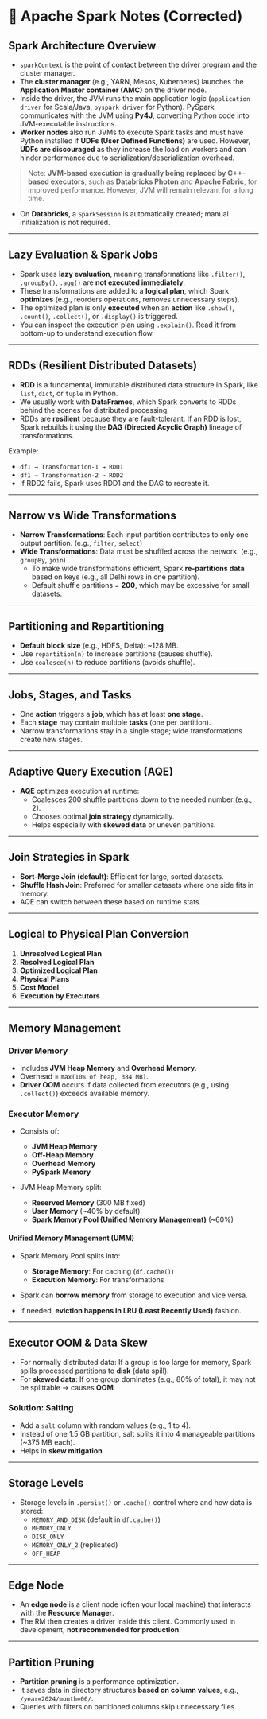# 🧠 Apache Spark Notes (Corrected)

## Spark Architecture Overview

- `sparkContext` is the point of contact between the driver program and the cluster manager.
- The **cluster manager** (e.g., YARN, Mesos, Kubernetes) launches the **Application Master container (AMC)** on the driver node.
- Inside the driver, the JVM runs the main application logic (`application driver` for Scala/Java, `pyspark driver` for Python). PySpark communicates with the JVM using **Py4J**, converting Python code into JVM-executable instructions.
- **Worker nodes** also run JVMs to execute Spark tasks and must have Python installed if **UDFs (User Defined Functions)** are used. However, **UDFs are discouraged** as they increase the load on workers and can hinder performance due to serialization/deserialization overhead.

> Note: **JVM-based execution is gradually being replaced by C++-based executors**, such as **Databricks Photon** and **Apache Fabric**, for improved performance. However, JVM will remain relevant for a long time.

- On **Databricks**, a `SparkSession` is automatically created; manual initialization is not required.

---

## Lazy Evaluation & Spark Jobs

- Spark uses **lazy evaluation**, meaning transformations like `.filter()`, `.groupBy()`, `.agg()` are **not executed immediately**.
- These transformations are added to a **logical plan**, which Spark **optimizes** (e.g., reorders operations, removes unnecessary steps).
- The optimized plan is only **executed** when an **action** like `.show()`, `.count()`, `.collect()`, or `.display()` is triggered.
- You can inspect the execution plan using `.explain()`. Read it from bottom-up to understand execution flow.

---

## RDDs (Resilient Distributed Datasets)

- **RDD** is a fundamental, immutable distributed data structure in Spark, like `list`, `dict`, or `tuple` in Python.
- We usually work with **DataFrames**, which Spark converts to RDDs behind the scenes for distributed processing.
- RDDs are **resilient** because they are fault-tolerant. If an RDD is lost, Spark rebuilds it using the **DAG (Directed Acyclic Graph)** lineage of transformations.

Example:  
- `df1 → Transformation-1 → RDD1`  
- `df1 → Transformation-2 → RDD2`  
- If RDD2 fails, Spark uses RDD1 and the DAG to recreate it.

---

## Narrow vs Wide Transformations

- **Narrow Transformations**: Each input partition contributes to only one output partition. (e.g., `filter`, `select`)
- **Wide Transformations**: Data must be shuffled across the network. (e.g., `groupBy`, `join`)
  - To make wide transformations efficient, Spark **re-partitions data** based on keys (e.g., all Delhi rows in one partition).
  - Default shuffle partitions = **200**, which may be excessive for small datasets.

---

## Partitioning and Repartitioning

- **Default block size** (e.g., HDFS, Delta): ~128 MB.
- Use `repartition(n)` to increase partitions (causes shuffle).
- Use `coalesce(n)` to reduce partitions (avoids shuffle).

---

## Jobs, Stages, and Tasks

- One **action** triggers a **job**, which has at least **one stage**.
- Each **stage** may contain multiple **tasks** (one per partition).
- Narrow transformations stay in a single stage; wide transformations create new stages.

---

## Adaptive Query Execution (AQE)

- **AQE** optimizes execution at runtime:
  - Coalesces 200 shuffle partitions down to the needed number (e.g., 2).
  - Chooses optimal **join strategy** dynamically.
  - Helps especially with **skewed data** or uneven partitions.

---

## Join Strategies in Spark

- **Sort-Merge Join (default)**: Efficient for large, sorted datasets.
- **Shuffle Hash Join**: Preferred for smaller datasets where one side fits in memory.
- AQE can switch between these based on runtime stats.

---

## Logical to Physical Plan Conversion

1. **Unresolved Logical Plan**
2. **Resolved Logical Plan**
3. **Optimized Logical Plan**
4. **Physical Plans**
5. **Cost Model**
6. **Execution by Executors**

---

## Memory Management

### Driver Memory

- Includes **JVM Heap Memory** and **Overhead Memory**.
- Overhead = `max(10% of heap, 384 MB)`.
- **Driver OOM** occurs if data collected from executors (e.g., using `.collect()`) exceeds available memory.

### Executor Memory

- Consists of:
  - **JVM Heap Memory**
  - **Off-Heap Memory**
  - **Overhead Memory**
  - **PySpark Memory**

- JVM Heap Memory split:
  - **Reserved Memory** (300 MB fixed)
  - **User Memory** (~40% by default)
  - **Spark Memory Pool (Unified Memory Management)** (~60%)

#### Unified Memory Management (UMM)

- Spark Memory Pool splits into:
  - **Storage Memory**: For caching (`df.cache()`)
  - **Execution Memory**: For transformations

- Spark can **borrow memory** from storage to execution and vice versa.
- If needed, **eviction happens in LRU (Least Recently Used)** fashion.

---

## Executor OOM & Data Skew

- For normally distributed data: If a group is too large for memory, Spark spills processed partitions to **disk** (data spill).
- For **skewed data**: If one group dominates (e.g., 80% of total), it may not be splittable → causes **OOM**.

### Solution: Salting

- Add a `salt` column with random values (e.g., 1 to 4).
- Instead of one 1.5 GB partition, salt splits it into 4 manageable partitions (~375 MB each).
- Helps in **skew mitigation**.

---

## Storage Levels

- Storage levels in `.persist()` or `.cache()` control where and how data is stored:
  - `MEMORY_AND_DISK` (default in `df.cache()`)
  - `MEMORY_ONLY`
  - `DISK_ONLY`
  - `MEMORY_ONLY_2` (replicated)
  - `OFF_HEAP`

---

## Edge Node

- An **edge node** is a client node (often your local machine) that interacts with the **Resource Manager**.
- The RM then creates a driver inside this client. Commonly used in development, **not recommended for production**.

---

## Partition Pruning

- **Partition pruning** is a performance optimization.
- It saves data in directory structures **based on column values**, e.g., `/year=2024/month=06/`.
- Queries with filters on partitioned columns skip unnecessary files.
